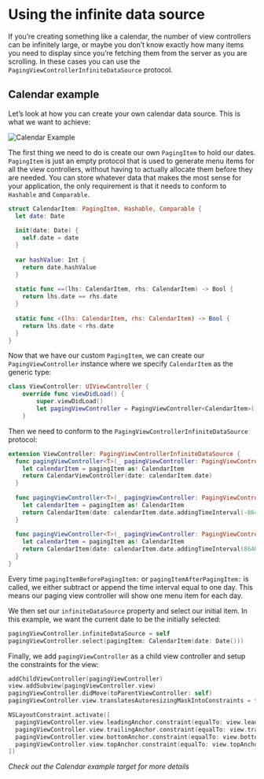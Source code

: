# Using the infinite data source

If you’re creating something like a calendar, the number of view controllers can be infinitely large, or maybe you don’t know exactly how many items you need to display since you’re fetching them from the server as you are scrolling. In these cases you can use the  `PagingViewControllerInfiniteDataSource` protocol. 

## Calendar example

Let’s look at how you can create your own calendar data source. This is what we want to achieve:

![](https://s3-us-west-1.amazonaws.com/parchment-swift/parchment-calendar.gif "Calendar Example")

The first thing we need to do is create our own `PagingItem` to hold our dates. `PagingItem` is just an empty protocol that is used to generate menu items for all the view controllers, without having to actually allocate them before they are needed. You can store whatever data that makes the most sense for your application, the only requirement is that it needs to conform to `Hashable` and `Comparable`.

```Swift
struct CalendarItem: PagingItem, Hashable, Comparable {
  let date: Date
  
  init(date: Date) {
    self.date = date
  }
  
  var hashValue: Int {
    return date.hashValue
  }
  
  static func ==(lhs: CalendarItem, rhs: CalendarItem) -> Bool {
    return lhs.date == rhs.date
  }
  
  static func <(lhs: CalendarItem, rhs: CalendarItem) -> Bool {
    return lhs.date < rhs.date
  }
}
```

Now that we have our custom `PagingItem`, we can create our `PagingViewController` instance where we specify `CalendarItem` as the generic type: 

```Swift
class ViewController: UIViewController {
    override func viewDidLoad() {
        super.viewDidLoad()
        let pagingViewController = PagingViewController<CalendarItem>()
    }
```

Then we need to conform to the `PagingViewControllerInfiniteDataSource` protocol:

```Swift
extension ViewController: PagingViewControllerInfiniteDataSource {
  func pagingViewController<T>(_ pagingViewController: PagingViewController<T>, viewControllerForPagingItem pagingItem: T) -> UIViewController {
    let calendarItem = pagingItem as! CalendarItem
    return CalendarViewController(date: calendarItem.date)
  }
  
  func pagingViewController<T>(_ pagingViewController: PagingViewController<T>, pagingItemBeforePagingItem pagingItem: T) -> T? {
    let calendarItem = pagingItem as! CalendarItem
    return CalendarItem(date: calendarItem.date.addingTimeInterval(-86400)) as? T
  }
  
  func pagingViewController<T>(_ pagingViewController: PagingViewController<T>, pagingItemAfterPagingItem pagingItem: T) -> T? {
    let calendarItem = pagingItem as! CalendarItem
    return CalendarItem(date: calendarItem.date.addingTimeInterval(86400)) as? T
  } 
}
```
  
Every time `pagingItemBeforePagingItem:` or `pagingItemAfterPagingItem:` is called, we either subtract or append the time interval equal to one day. This means our paging view controller will show one menu item for each day.

We then set our `infiniteDataSource` property and select our initial item. In this example, we want the current date to be the initially selected:

```Swift
pagingViewController.infiniteDataSource = self
pagingViewController.select(pagingItem: CalendarItem(date: Date()))
```

Finally, we add `pagingViewController` as a child view controller and setup the constraints for the view:

```Swift
addChildViewController(pagingViewController)
view.addSubview(pagingViewController.view)
pagingViewController.didMove(toParentViewController: self)
pagingViewController.view.translatesAutoresizingMaskIntoConstraints = false

NSLayoutConstraint.activate([
  pagingViewController.view.leadingAnchor.constraint(equalTo: view.leadingAnchor),
  pagingViewController.view.trailingAnchor.constraint(equalTo: view.trailingAnchor),
  pagingViewController.view.bottomAnchor.constraint(equalTo: view.bottomAnchor),
  pagingViewController.view.topAnchor.constraint(equalTo: view.topAnchor)
])
```

_Check out the Calendar example target for more details_
